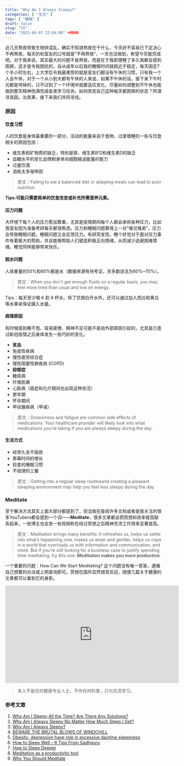 ```yaml
---
title: "Why Am I Always Sleepy?"
categories: [ "生活" ]
tags: [ "睡眠" ]
draft: false
slug: "55"
date: "2023-04-07 22:04:00" +0800
---
```




近几天熬夜导致生物钟混乱，确实不知道熬夜在干什么，今天好不容易已下定决心不再熬夜，每天的和室友的口号就是“不再熬夜”，一天也没做到，希望今天能完成吧。对于我来说，其实最大的问题不是熬夜，而是在于我即便睡了多久我都会感到困顿，这才是令我困扰的，自从成年以后我的睡眠时间就趋近于稳定，每天固定7个半小时左右，上大学后令我最难受的就是室友们都没有午休的习惯，只有我一个人会午休，对于一个从小到大都有午休的人来说，如果不午休的话，接下来下午时光都是垮掉的，只不过到了一个环境中就要适应变化，尽量如何调整到不午休也能做到整天精神饱满完成各类学习任务。如何改变自己这种每天都困顿的状态？所谓寻其因，治其果，接下来我们共同寻找。

### 原因

#### 饮食习惯
人的饮食是身体最重要的一部分，活动的能量来自于食物，过度嗜睡的一些与饮食相关的原因包括：
- 维生素和矿物质的缺乏，特别是铁、维生素B12和维生素D的缺乏
- 血糖水平的变化会限制身体向细胞输送能量的能力
- 过量饮酒
- 消耗太多咖啡因

> 原文：Failing to eat a balanced diet or skipping meals can lead to poor nutrition.

**Tips:可能只需要简单的饮食改变或补充所需营养元素。**
#### 压力问题
大环境下每个人的压力愈加繁重，尤其是疫情期间每个人都会承担各种压力，比如我室友因为准备考研每天都很焦虑。压力和睡眠问题算得上一对“难兄难弟”，压力会导致睡眠问题，睡眠问题又会反馈压力。有研究发现，睡个好觉对于面对压力事件有着极大的帮助，并且能够帮助人们塑造积极正向情绪，从而减少逃避困难情绪。睡觉同样能够带来快乐。
#### 脱水问题
人体重量的50%和60%都是水（数据来源有待考证，另多数说法为60%~70%）。

> 原文：When you don't get enough fluids on a regular basis, you may feel more tired than usual and low on energy. 

Tips：每天至少喝 6 到 8 杯水。除了饮用白开水外，还可以通过加入西瓜和黄瓜等水果来保证摄入水量。
#### 病理原因
有时候感到睡不饱、容易疲倦、精神不足可能不是由外部原因引起的，尤其是已患过新冠疫情之后身体发生一些巧妙的变化。
- **贫血**
- 免疫性疾病
- 慢性疲劳综合症
- 慢性阻塞性肺疾病 (COPD)
- **抑郁症**
- 糖尿病
- 纤维肌痛
- 心脏病（癌症和化疗期间也出现这种状况）
- 更年期
- 怀孕期间
- 甲状腺疾病（甲减）
> 原文：Drowsiness and fatigue are common side effects of medications. Your healthcare provider will likely look into what medications you're taking if you are always sleepy during the day.
#### 生活方式
- 经常久坐不锻炼
- 屏幕时间的增长
- 较差的睡眠习惯
- 不规律的三餐
> 原文：Getting into a regular sleep routineand creating a pleasant sleeping environment may help you feel less sleepy during the day.

### Meditate
至于解决方法其实上面大部分都提到了，但当我在查阅许多文档或者是我关注的很多YouTubers都会提到一个词——**Meditate**，很多文章都会把冥想和效率提高联系起来，一些博主也会发一些视频称在经过冥想之后精神充沛工作效率显著提高。
> 原文：Meditation brings many benefits: It refreshes us, helps us settle into what’s happening now, makes us wiser and gentler, helps us cope in a world that overloads us with information and communication, and more. But if you’re still looking for a business case to justify spending time meditating, try this one: **Meditation makes you more productive**.

一个重要的问题：How Can We Start Meditating?
这个问题没有唯一答案，遵循自己想要的办法或上网查询即可。冥想在国外显然很受欢迎，随便几篇关于健康的文章都可以看到它的身影。
<div class="video">
<iframe width="560" height="315" src="https://www.youtube.com/embed/O-6f5wQXSu8" title="YouTube video player" frameborder="0" allow="accelerometer; autoplay; clipboard-write; encrypted-media; gyroscope; picture-in-picture; web-share" allowfullscreen></iframe>
</div>

> 本人不是任何健康专业人士，不作任何科普，只为交流学习。

### 参考文章
1. [Why Am I Sleepy All the Time? Are There Any Solutions?](https://www.sleepresolutions.com/blog/why-am-i-sleepy-all-the-time)
2. [Why Am I Always Sleepy No Matter How Much Sleep I Get?](https://www.risescience.com/blog/always-sleepy-no-matter-how-much-sleep-i-get#always)
3. [Why Am I Always Sleepy?](https://www.verywellhealth.com/reasons-why-you-feel-sleepy-3014818#citation-7)
4. [BEWARE THE BRUTAL BLOWS OF WINDCHILL](https://www.deseret.com/1994/2/27/19094437/beware-the-brutal-blows-of-windchill)
5. [Obesity, depression have role in excessive daytime sleepiness](https://www.sciencedaily.com/releases/2015/05/150507093154.htm)
6. [How to Sleep Well – 6 Tips From Sadhguru](https://isha.sadhguru.org/in/en/wisdom/article/how-to-sleep-well?gclid=Cj0KCQjw_r6hBhDdARIsAMIDhV8Q52YRjvSax-16oS5EMVxjxFpwNTRVZRrtI-NSnlOOS_4foUoIF7kaAoKsEALw_wcB)
7. [How to Sleep Deeper](https://www.verywellhealth.com/lack-of-deep-sleep-3966027)
8. [Meditation as a productivity tool](https://medium.com/thrive-global/meditation-as-a-productivity-tool-cfb9b01bc4e7)
9. [Why You Should Meditate](https://www.prairiehealth.co/blog/why-you-should-meditate/)
